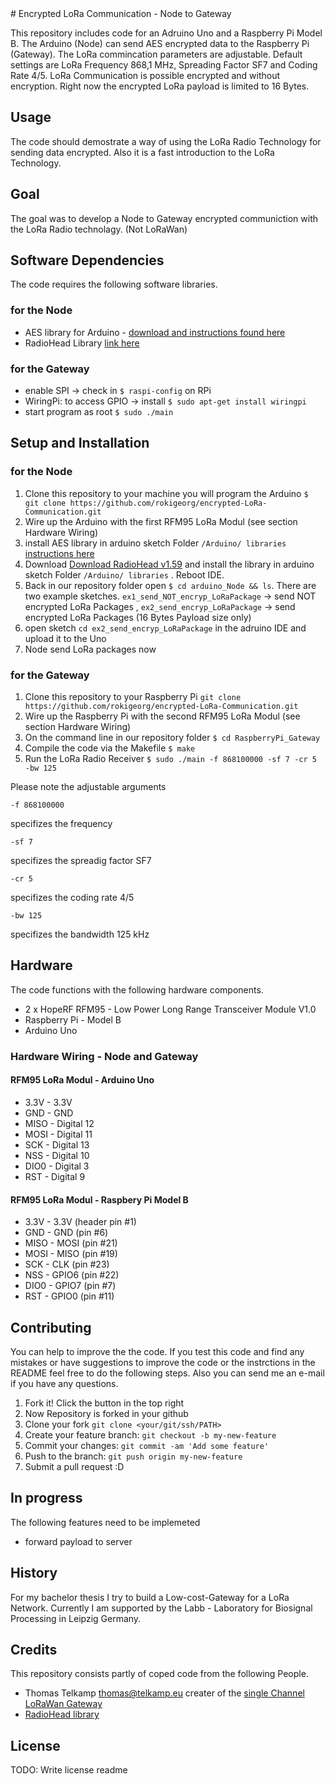 <snippet>
  <content>
# Encrypted LoRa Communication - Node to Gateway

This repository includes code for an Adruino Uno and a Raspberry Pi Model B.
The Arduino (Node) can send AES encrypted data to the Raspberry Pi (Gateway). The LoRa commincation parameters are adjustable. Default settings are LoRa Frequency 868,1 MHz, Spreading Factor SF7 and Coding Rate 4/5. LoRa Communication is possible encrypted and without encryption. Right now the encrypted LoRa payload is limited to 16 Bytes.

## Usage
The code should demostrate a way of using the LoRa Radio Technology for sending data encrypted. Also it is a fast introduction to the LoRa Technology. 

## Goal
The goal was to develop a Node to Gateway encrypted communiction with the LoRa Radio technolagy. (Not LoRaWan)


## Software Dependencies 
The code requires the following software libraries.
### for the Node
* AES library for Arduino - [download and instructions found here](http://spaniakos.github.io/AES/)
* RadioHead Library [link here](http://www.airspayce.com/mikem/arduino/RadioHead/)

### for the Gateway
* enable SPI -> check in  ```$ raspi-config``` on RPi 
* WiringPi: to access GPIO -> install ```$ sudo apt-get install wiringpi```
* start program as root ``$ sudo ./main``

## Setup and Installation
### for the Node
1. Clone this repository to your machine you will program the Arduino ```$ git clone https://github.com/rokigeorg/encrypted-LoRa-Communication.git ``` 
2. Wire up the Arduino with the first RFM95 LoRa Modul (see section Hardware Wiring)
3. install AES library in arduino sketch Folder ``/Arduino/ libraries``  [instructions here](http://spaniakos.github.io/AES/)
4. Download [Download RadioHead v1.59](https://cdn-learn.adafruit.com/assets/assets/000/031/670/original/RadioHead-1.59.zip?1460574831) and install the library in arduino sketch Folder ``/Arduino/ libraries`` . Reboot IDE.
5. Back in our repository folder open ``$ cd arduino_Node && ls``. There are two example sketches. ```ex1_send_NOT_encryp_LoRaPackage``` -> send NOT encrypted LoRa Packages , ```ex2_send_encryp_LoRaPackage``` -> send encrypted LoRa Packages (16 Bytes Payload size only)
6. open sketch ``cd ex2_send_encryp_LoRaPackage`` in the adruino IDE and upload it to the Uno  
7. Node send LoRa packages now

### for the Gateway
1. Clone this repository to your Raspberry Pi ```git clone https://github.com/rokigeorg/encrypted-LoRa-Communication.git ``` 
2. Wire up the Raspberry Pi with the second RFM95 LoRa Modul (see section Hardware Wiring)
3. On the command line in our repository folder  ``$ cd RaspberryPi_Gateway``
4. Compile the code via the Makefile ``$ make``
5. Run the LoRa Radio Receiver ``$ sudo ./main -f 868100000 -sf 7 -cr 5 -bw 125`` 

Please note the adjustable arguments 
```
-f 868100000
 ``` 
 specifizes the frequency
 ```
 -sf 7
 ``` 
 specifizes the spreadig factor SF7
  ```
 -cr 5
 ``` 
 specifizes the coding rate 4/5
 
   ```
  -bw 125
  ``` 
specifizes the bandwidth 125 kHz

## Hardware 
The code functions with the following hardware components.
* 2 x HopeRF RFM95 - Low Power Long Range Transceiver Module V1.0 
* Raspberry Pi - Model B
* Arduino Uno

### Hardware Wiring - Node and Gateway

#### RFM95 LoRa Modul - Arduino Uno
* 3.3V - 3.3V
* GND - GND 
* MISO - Digital 12  
* MOSI - Digital 11  
* SCK - Digital 13  
* NSS - Digital 10  
* DIO0 - Digital 3 
* RST - Digital 9 

#### RFM95 LoRa Modul - Raspbery Pi Model B
* 3.3V - 3.3V (header pin #1) 
* GND - GND (pin #6) 
* MISO - MOSI (pin #21) 
* MOSI - MISO (pin #19) 
* SCK - CLK (pin #23) 
* NSS - GPIO6 (pin #22) 
* DIO0 - GPIO7 (pin #7) 
* RST - GPIO0 (pin #11)


## Contributing
You can help to improve the the code. 
If you test this code and find any mistakes or have suggestions to improve the code or the instrctions in the README feel free to do the following steps. Also you can send me an e-mail if you have any questions. 

1. Fork it! Click the button in the top right
2. Now Repository is forked in your github 
3. Clone your fork `git clone <your/git/ssh/PATH>`
3. Create your feature branch: `git checkout -b my-new-feature`
3. Commit your changes: `git commit -am 'Add some feature'`
4. Push to the branch: `git push origin my-new-feature`
5. Submit a pull request :D


## In progress
The following features need to be implemeted
* forward payload to server

## History
For my bachelor thesis I try to build a Low-cost-Gateway for a LoRa Network. Currently I am supported by the Labb - Laboratory for Biosignal Processing in Leipzig Germany. 
## Credits
This repository consists partly of coped code from the following People.
* Thomas Telkamp thomas@telkamp.eu creater of the [single Channel LoRaWan Gateway](https://github.com/tftelkamp/single_chan_pkt_fwd)
* [RadioHead library](http://www.airspayce.com/mikem/arduino/RadioHead/)

## License
TODO: Write license
</content>
  <tabTrigger>readme</tabTrigger>
</snippet>